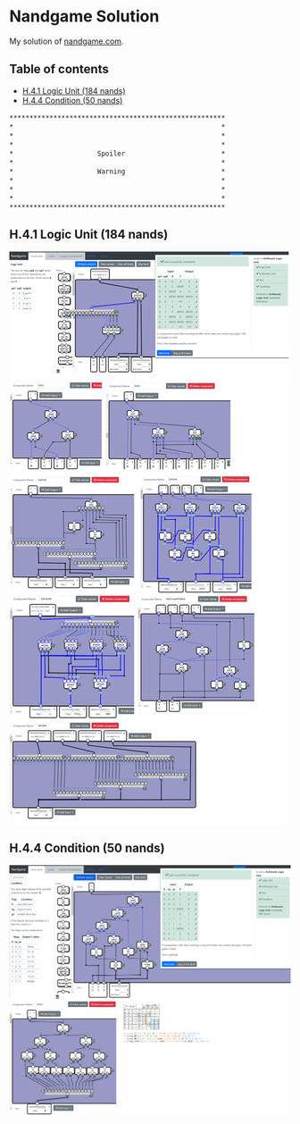 # Nandgame Solution

My solution of [nandgame.com](https://nandgame.com/).

## Table of contents

* [H.4.1 Logic Unit (184 nands)](#h41-logic-unit-184-nands)
* [H.4.4 Condition (50 nands)](#h44-condition-50-nands)

```
******************************************************
*                                                    *
*                                                    *
*                                                    *
*                     Spoiler                        *
*                                                    *
*                     Warning                        *
*                                                    *
*                                                    *
*                                                    *
****************************************************** 
```

## H.4.1 Logic Unit (184 nands)

![H.4.1 LogicUnit](img/H.4.1-LogicUnit.png)

## H.4.4 Condition (50 nands)

![H.4.4 Condition](img/H.4.4-Condition.png)

